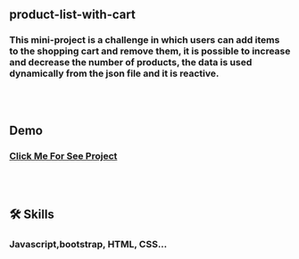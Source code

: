 <h2>product-list-with-cart<br></h2>
<h3>This mini-project is a challenge in which users can add items to the shopping cart and remove them, it is possible to increase and decrease the number of products, the data is used dynamically from the json file and it is reactive.</h3>
<br><br>
<h2>Demo</h2>
<h3><a href="https://mahdiyehzafari.github.io/product-list-add-cart/">Click Me For See Project</a></h3>
<br><br>
<h2>🛠 Skills</h2>
<h3>Javascript,bootstrap, HTML, CSS...</h3>
